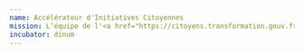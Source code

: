 ```yaml
---
name: Accélérateur d'Initiatives Citoyennes
mission: L’équipe de l'<a href="https://citoyens.transformation.gouv.fr/" target="_blank">Accélérateur d'Initiatives Citoyennes</a> travaille avec un portefeuille de projets de communs numériques issus de la société civile. Pendant au moins 12 mois, nous expérimentons avec eux et des administrations partenaires, différentes manières de coopérer et de travailler ensemble autour de cas d’usages concrets.  Tous les six, mois nous évaluons les résultats et décidons, avec les projet de reconduire l’accompagnement.
incubator: dinum
---
```

